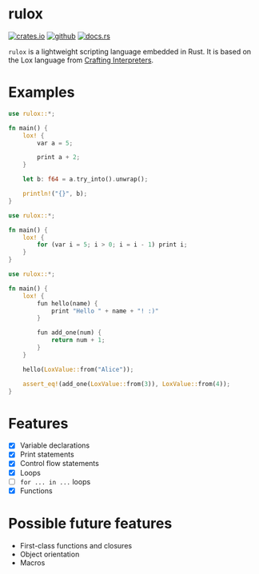 # rulox

[![crates.io](https://img.shields.io/badge/crates.io-fc8d62?style=for-the-badge&labelColor=555555&logo=rust)](https://crates.io/crates/rulox) 
[![github](https://img.shields.io/badge/github-8da0cb?style=for-the-badge&labelColor=555555&logo=github)](https://github.com/Spartan2909/rulox)
[![docs.rs](https://img.shields.io/badge/docs.rs-66c2a5?style=for-the-badge&labelColor=555555&logo=docs.rs)](https://docs.rs/rulox/latest) <br>

`rulox` is a lightweight scripting language embedded in Rust. 
It is based on the Lox language from [Crafting Interpreters](http://craftinginterpreters.com/). 

# Examples
```rust
use rulox::*;

fn main() {
    lox! {
        var a = 5;

        print a + 2;
    }

    let b: f64 = a.try_into().unwrap();

    println!("{}", b);
}
```

```rust
use rulox::*;

fn main() {
    lox! {
        for (var i = 5; i > 0; i = i - 1) print i;
    }
}
```

```rust
use rulox::*;

fn main() {
    lox! {
        fun hello(name) {
            print "Hello " + name + "! :)"
        }

        fun add_one(num) {
            return num + 1;
        }
    }

    hello(LoxValue::from("Alice"));

    assert_eq!(add_one(LoxValue::from(3)), LoxValue::from(4));
}
```

# Features

- [x] Variable declarations
- [x] Print statements
- [x] Control flow statements
- [x] Loops
- [ ] `for ... in ...` loops
- [x] Functions

# Possible future features

- First-class functions and closures
- Object orientation
- Macros
